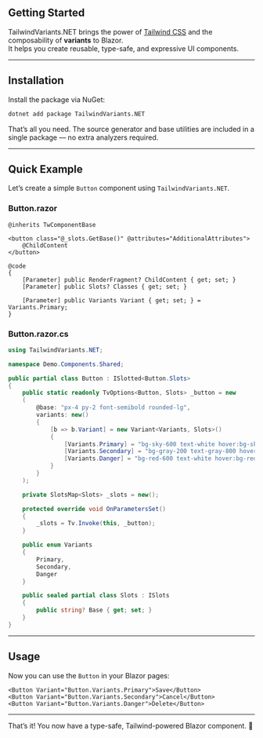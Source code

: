 ﻿## Getting Started

TailwindVariants.NET brings the power of [Tailwind CSS](https://tailwindcss.com) and the composability of **variants** to Blazor.  
It helps you create reusable, type-safe, and expressive UI components.

---

## Installation

Install the package via NuGet:

```bash
dotnet add package TailwindVariants.NET
````

That’s all you need. The source generator and base utilities are included in a single package — no extra analyzers required.

---

## Quick Example

Let’s create a simple `Button` component using `TailwindVariants.NET`.

### Button.razor

```razor
@inherits TwComponentBase

<button class="@_slots.GetBase()" @attributes="AdditionalAttributes">
    @ChildContent
</button>

@code 
{
    [Parameter] public RenderFragment? ChildContent { get; set; }
    [Parameter] public Slots? Classes { get; set; }

    [Parameter] public Variants Variant { get; set; } = Variants.Primary;
}
```

### Button.razor.cs

```csharp
using TailwindVariants.NET;

namespace Demo.Components.Shared;

public partial class Button : ISlotted<Button.Slots>
{
    public static readonly TvOptions<Button, Slots> _button = new
    (
        @base: "px-4 py-2 font-semibold rounded-lg",
        variants: new()
        {
            [b => b.Variant] = new Variant<Variants, Slots>()
            {
                [Variants.Primary] = "bg-sky-600 text-white hover:bg-sky-700",
                [Variants.Secondary] = "bg-gray-200 text-gray-800 hover:bg-gray-300",
                [Variants.Danger] = "bg-red-600 text-white hover:bg-red-700"
            }
        }
    );

    private SlotsMap<Slots> _slots = new();

    protected override void OnParametersSet()
    {
        _slots = Tv.Invoke(this, _button);
    }

    public enum Variants
    {
        Primary,
        Secondary,
        Danger
    }

    public sealed partial class Slots : ISlots
    {
        public string? Base { get; set; }
    }
}
```

---

## Usage

Now you can use the `Button` in your Blazor pages:

```razor
<Button Variant="Button.Variants.Primary">Save</Button>
<Button Variant="Button.Variants.Secondary">Cancel</Button>
<Button Variant="Button.Variants.Danger">Delete</Button>
```

---

That’s it! You now have a type-safe, Tailwind-powered Blazor component. 🎉